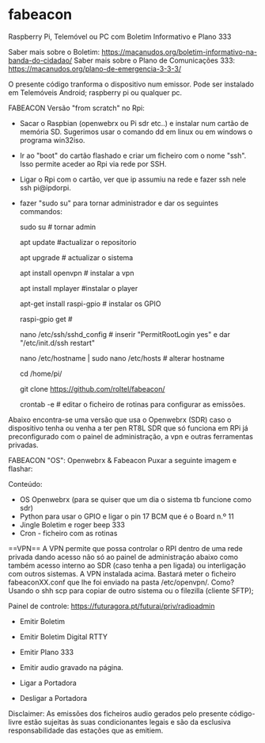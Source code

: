 # fabeacon
Raspberry Pi, Telemóvel ou PC com Boletim Informativo e Plano 333

Saber mais sobre o Boletim: https://macanudos.org/boletim-informativo-na-banda-do-cidadao/
Saber mais sobre o Plano de Comunicações 333: https://macanudos.org/plano-de-emergencia-3-3-3/

O presente código tranforma o dispositivo num emissor. Pode ser instalado em Telemóveis Android; raspberry pi ou qualquer pc.

FABEACON Versão "from scratch" no Rpi: 
- Sacar o Raspbian (openwebrx ou Pi sdr etc..) e instalar num cartão de memória SD. Sugerimos usar o comando dd em linux ou em windows o programa win32iso.
- Ir ao "boot" do cartão flashado e criar um ficheiro com o nome "ssh". Isso permite aceder ao Rpi via rede por SSH.
- Ligar o Rpi com o cartão, ver que ip assumiu na rede e fazer ssh nele ssh pi@ipdorpi.
- fazer "sudo su" para tornar administrador e dar os seguintes commandos:

  sudo su # tornar admin
  
  apt update #actualizar o repositorio
  
  apt upgrade # actualizar o sistema
  
  apt install openvpn  # instalar a vpn
  
  apt install mplayer #instalar o player
  
  apt-get install raspi-gpio # instalar os GPIO
  
  raspi-gpio get #
  
  nano /etc/ssh/sshd_config # inserir "PermitRootLogin yes" e dar "/etc/init.d/ssh restart"
  
  nano /etc/hostname | sudo nano /etc/hosts # alterar hostname
  
  cd /home/pi/
  
  git clone https://github.com/roltel/fabeacon/
  
  crontab -e # editar o ficheiro de rotinas para configurar as emissões.
  
Abaixo encontra-se uma versão que usa o Openwebrx (SDR) caso o dispositivo tenha ou venha a ter pen RT8L SDR que só funciona em RPi já preconfigurado com o painel de administração, a vpn e outras ferramentas privadas.

FABEACON "OS": Openwebrx & Fabeacon 
Puxar a seguinte imagem e flashar: 

Conteúdo:
- OS Openwebrx (para se quiser que um dia o sistema tb funcione como sdr)
- Python para usar o GPIO e ligar o pin 17 BCM que é o Board n.º 11
- Jingle Boletim e roger beep 333
- Cron - ficheiro com as rotinas

==VPN== 
A VPN permite que possa controlar o RPI dentro de uma rede privada dando acesso não só ao painel de administraçáo abaixo como também acesso interno ao SDR (caso tenha a pen ligada) ou interligação com outros sistemas.
A VPN instalada acima. Bastará meter o ficheiro fabeaconXX.conf que lhe foi enviado na pasta /etc/openvpn/. Como? Usando o shh scp para copiar de outro sistema ou o filezilla (cliente SFTP); 

Painel de controle:
https://futuragora.pt/futurai/priv/radioadmin

- Emitir Boletim
- Emitir Boletim Digital RTTY
- Emitir Plano 333
- Emitir audio gravado na página.

- Ligar a Portadora
- Desligar a Portadora

Disclaimer: As emissões dos ficheiros audio gerados pelo presente código-livre estão sujeitas às suas condicionantes legais e são da esclusiva responsabilidade das estações que as emitiem.
